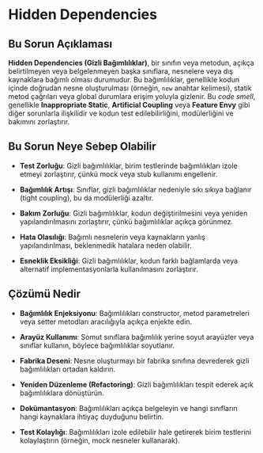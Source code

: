 # Hidden Dependencies

## Bu Sorun Açıklaması

**Hidden Dependencies (Gizli Bağımlılıklar)**, bir sınıfın veya metodun, açıkça belirtilmeyen veya belgelenmeyen başka sınıflara, nesnelere veya dış kaynaklara bağımlı olması durumudur. Bu bağımlılıklar, genellikle kodun içinde doğrudan nesne oluşturulması (örneğin, `new` anahtar kelimesi), statik metod çağrıları veya global durumlara erişim yoluyla gizlenir. Bu *code smell*, genellikle **Inappropriate Static**, **Artificial Coupling** veya **Feature Envy** gibi diğer sorunlarla ilişkilidir ve kodun test edilebilirliğini, modülerliğini ve bakımını zorlaştırır.

## Bu Sorun Neye Sebep Olabilir

- **Test Zorluğu**: Gizli bağımlılıklar, birim testlerinde bağımlılıkları izole etmeyi zorlaştırır, çünkü mock veya stub kullanımı engellenir.

- **Bağımlılık Artışı**: Sınıflar, gizli bağımlılıklar nedeniyle sıkı sıkıya bağlanır (tight coupling), bu da modülerliği azaltır.

- **Bakım Zorluğu**: Gizli bağımlılıklar, kodun değiştirilmesini veya yeniden yapılandırılmasını zorlaştırır, çünkü bağımlılıklar açıkça görünmez.

- **Hata Olasılığı**: Bağımlı nesnelerin veya kaynakların yanlış yapılandırılması, beklenmedik hatalara neden olabilir.

- **Esneklik Eksikliği**: Gizli bağımlılıklar, kodun farklı bağlamlarda veya alternatif implementasyonlarla kullanılmasını zorlaştırır.

## Çözümü Nedir

- **Bağımlılık Enjeksiyonu**: Bağımlılıkları constructor, metod parametreleri veya setter metodları aracılığıyla açıkça enjekte edin.

- **Arayüz Kullanımı**: Somut sınıflara bağımlılık yerine soyut arayüzler veya sınıflar kullanın, böylece bağımlılıklar soyutlanır.

- **Fabrika Deseni**: Nesne oluşturmayı bir fabrika sınıfına devrederek gizli bağımlılıkları ortadan kaldırın.

- **Yeniden Düzenleme (Refactoring)**: Gizli bağımlılıkları tespit ederek açık bağımlılıklara dönüştürün.

- **Dokümantasyon**: Bağımlılıkları açıkça belgeleyin ve hangi sınıfların hangi kaynaklara ihtiyaç duyduğunu belirtin.

- **Test Kolaylığı**: Bağımlılıkları izole edilebilir hale getirerek birim testlerini kolaylaştırın (örneğin, mock nesneler kullanarak).
